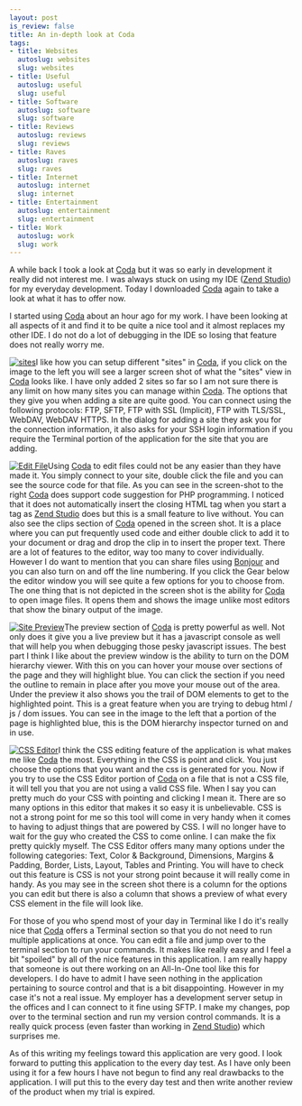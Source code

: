 ```yaml
--- 
layout: post
is_review: false
title: An in-depth look at Coda
tags: 
- title: Websites
  autoslug: websites
  slug: websites
- title: Useful
  autoslug: useful
  slug: useful
- title: Software
  autoslug: software
  slug: software
- title: Reviews
  autoslug: reviews
  slug: reviews
- title: Raves
  autoslug: raves
  slug: raves
- title: Internet
  autoslug: internet
  slug: internet
- title: Entertainment
  autoslug: entertainment
  slug: entertainment
- title: Work
  autoslug: work
  slug: work
---
```


A while back I took a look at [Coda](http://www.panic.com/coda/) but it was so early in development it really did not interest me.  I was always stuck on using my IDE ([Zend Studio](http://www.zend.com/en/products/studio/)) for my everyday development.  Today I downloaded [Coda](http://www.panic.com/coda/) again to take a look at what it has to offer now.

I started using [Coda](http://www.panic.com/coda/) about an hour ago for my work.  I have been looking at all aspects of it and find it to be quite a nice tool and it almost replaces my other IDE.  I do not do a lot of debugging in the IDE so losing that feature does not really worry me.
<!--more-->
[![](http://josephcrawford.com/wp-content/uploads/2008/07/sites-1-150x150.png "sites")](http://josephcrawford.com/wp-content/uploads/2008/07/sites-1.png)I like how you can setup different "sites" in [Coda](http://www.panic.com/coda/), if you click on the image to the left you will see a larger screen shot of what the "sites" view in [Coda](http://www.panic.com/coda/) looks like.  I have only added 2 sites so far so I am not sure there is any limit on how many sites you can manage within [Coda](http://www.panic.com/coda/).  The options that they give you when adding a site are quite good.  You can connect using the following protocols: FTP, SFTP, FTP with SSL (Implicit), FTP with TLS/SSL, WebDAV, WebDAV HTTPS.  In the dialog for adding a site they ask you for the connection information, it also asks for your SSH login information if you require the Terminal portion of the application for the site that you are adding.

[![](http://josephcrawford.com/wp-content/uploads/2008/07/edit_file-150x150.png "Edit File")](http://josephcrawford.com/wp-content/uploads/2008/07/edit_file.png)Using [Coda](http://www.panic.com/coda/) to edit files could not be any easier than they have made it.  You simply connect to your site, double click the file and you can see the source code for that file.  As you can see in the screen-shot to the right [Coda](http://www.panic.com/coda/) does support code suggestion for PHP programming.  I noticed that it does not automatically insert the closing HTML tag when you start a tag as [Zend Studio](http://www.zend.com/en/products/studio/) does but this is a small feature to live without.  You can also see the clips section of [Coda](http://www.panic.com/coda/) opened in the screen shot.  It is a place where you can put frequently used code and either double click to add it to your document or drag and drop the clip in to insert the proper text. There are a lot of features to the editor, way too many to cover individually.  However I do want to mention that you can share files using [Bonjour](http://www.apple.com/macosx/technology/bonjour.html) and you can also turn on and off the line numbering.  If you click the Gear below the editor window you will see quite a few options for you to choose from.  The one thing that is not depicted in the screen shot is the ability for [Coda](http://www.panic.com/coda/) to open image files.  It opens them and shows the image unlike most editors that show the binary output of the image.

[![](http://josephcrawford.com/wp-content/uploads/2008/07/preview_site-150x150.png "Site Preview")](http://josephcrawford.com/wp-content/uploads/2008/07/preview_site.png)The preview section of [Coda](http://www.panic.com/coda/) is pretty powerful as well.  Not only does it give you a live preview but it has a javascript console as well that will help you when debugging those pesky javascript issues.  The best part I think I like about the preview window is the ability to turn on the DOM hierarchy viewer.  With this on you can hover your mouse over sections of the page and they will highlight blue.  You can click the section if you need the outline to remain in place after you move your mouse out of the area.  Under the preview it also shows you the trail of DOM elements to get to the highlighted point.  This is a great feature when you are trying to debug html / js / dom issues.  You can see in the image to the left that a portion of the page is highlighted blue, this is the DOM hierarchy inspector turned on and in use.

[![](http://josephcrawford.com/wp-content/uploads/2008/07/edit_css-150x150.png "CSS Editor")](http://josephcrawford.com/wp-content/uploads/2008/07/edit_css.png)I think the CSS editing feature of the application is what makes me like [Coda](http://www.panic.com/coda/) the most.  Everything in the CSS is point and click.  You just choose the options that you want and the css is generated for you.  Now if you try to use the CSS Editor portion of [Coda](http://www.panic.com/coda/) on a file that is not a CSS file, it will tell you that you are not using a valid CSS file.  When I say you can pretty much do your CSS with pointing and clicking I mean it.  There are so many options in this editor that makes it so easy it is unbelievable.  CSS is not a strong point for me so this tool will come in very handy when it comes to having to adjust things that are powered by CSS.  I will no longer have to wait for the guy who created the CSS to come online.  I can make the fix pretty quickly myself.  The CSS Editor offers many many options under the following categories: Text, Color & Background, Dimensions, Margins & Padding, Border, Lists, Layout, Tables and Printing.  You will have to check out this feature is CSS is not your strong point because it will really come in handy.  As you may see in the screen shot there is a column for the options you can edit but there is also a column that shows a preview of what every CSS element in the file will look like.

For those of you who spend most of your day in Terminal like I do it's really nice that [Coda](http://www.panic.com/coda/) offers a Terminal section so that you do not need to run multiple applications at once.  You can edit a file and jump over to the terminal section to run your commands.  It makes like really easy and I feel a bit "spoiled" by all of the nice features in this application.  I am really happy that someone is out there working on an All-In-One tool like this for developers.  I do have to admit I have seen nothing in the application pertaining to source control and that is a bit disappointing.  However in my case it's not a real issue.  My employer has a development server setup in the offices and I can connect to it fine using SFTP.  I make my changes, pop over to the terminal section and run my version control commands.  It is a really quick process (even faster than working in [Zend Studio](http://www.zend.com/en/products/studio/)) which surprises me.

As of this writing my feelings toward this application are very good.  I look forward to putting this application to the every day test.  As I have only been using it for a few hours I have not begun to find any real drawbacks to the application.  I will put this to the every day test and then write another review of the product when my trial is expired.
